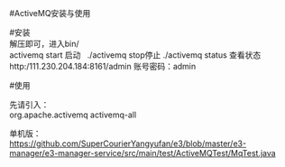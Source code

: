 #ActiveMQ安装与使用

#安装<br>
 解压即可，进入bin/<br>
 activemq start 启动   ./activemq stop停止  ./activemq status 查看状态<br>
 http:/111.230.204.184:8161/admin 账号密码：admin<br>
 

#使用<br>

先请引入：<br>
        <!--MQ-->
        <dependency>
            <groupId>org.apache.activemq</groupId>
            <artifactId>activemq-all</artifactId>
        </dependency>



单机版：<br>
https://github.com/SuperCourierYangyufan/e3/blob/master/e3-manager/e3-manager-service/src/main/test/ActiveMQTest/MqTest.java

